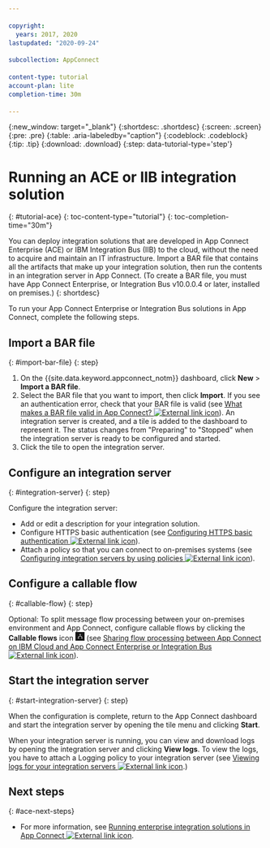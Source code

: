 ```yaml
---

copyright:
  years: 2017, 2020
lastupdated: "2020-09-24"

subcollection: AppConnect

content-type: tutorial
account-plan: lite
completion-time: 30m

---
```


{:new_window: target="_blank"}
{:shortdesc: .shortdesc}
{:screen: .screen}
{:pre: .pre}
{:table: .aria-labeledby="caption"}
{:codeblock: .codeblock}
{:tip: .tip}
{:download: .download}
{:step: data-tutorial-type='step'}


# Running an ACE or IIB integration solution
{: #tutorial-ace}
{: toc-content-type="tutorial"}
{: toc-completion-time="30m"}

You can deploy integration solutions that are developed in App Connect Enterprise (ACE) or IBM Integration Bus (IIB) to the cloud, without the need to acquire and maintain an IT infrastructure. Import a BAR file that contains all the artifacts that make up your integration solution, then run the contents in an integration server in App Connect. (To create a BAR file, you must have App Connect Enterprise, or Integration Bus v10.0.0.4 or later, installed on premises.)
{: shortdesc}

To run your App Connect Enterprise or Integration Bus solutions in App Connect, complete the following steps.

## Import a BAR file
{: #import-bar-file}
{: step}

1. On the {{site.data.keyword.appconnect_notm}} dashboard, click **New** > **Import a BAR file**.
1. Select the BAR file that you want to import, then click **Import**.
    If you see an authentication error, check that your BAR file is valid (see [What makes a BAR file valid in App Connect? ![External link icon](../../icons/launch-glyph.svg "External link icon")](https://www.ibm.com/support/knowledgecenter/en/SSTTDS_11.0.0/com.ibm.ace.cloud.doc/developing-integration-for-app-connect-on-cloud.html#validbarforaceoc)).
    An integration server is created, and a tile is added to the dashboard to represent it. The status changes from "Preparing" to "Stopped" when the integration server is ready to be configured and started.
1. Click the tile to open the integration server.

## Configure an integration server
{: #integration-server}
{: step}

Configure the integration server:
- Add or edit a description for your integration solution.
- Configure HTTPS basic authentication (see [Configuring HTTPS basic authentication ![External link icon](../../icons/launch-glyph.svg "External link icon")](https://www.ibm.com/support/knowledgecenter/en/SSTTDS_11.0.0/com.ibm.ace.cloud.doc/configuring-https-basic-auth.html)).
- Attach a policy so that you can connect to on-premises systems (see [Configuring integration servers by using policies ![External link icon](../../icons/launch-glyph.svg "External link icon")](https://www.ibm.com/support/knowledgecenter/en/SSTTDS_11.0.0/com.ibm.ace.cloud.doc/aceoc-policies.html)).

## Configure a callable flow
{: #callable-flow}
{: step}

Optional: To split message flow processing between your on-premises environment and App Connect, configure callable flows by clicking the **Callable flows** icon ![Callable flows icon](/images/CallFlowIcon.jpg) (see [Sharing flow processing between App Connect on IBM Cloud and App Connect Enterprise or Integration Bus ![External link icon](../../icons/launch-glyph.svg "External link icon")](https://www.ibm.com/support/knowledgecenter/en/SSTTDS_11.0.0/com.ibm.ace.cloud.doc/sharing-processing-cloud-and-on-premises.html)).

## Start the integration server
{: #start-integration-server}
{: step}

When the configuration is complete, return to the App Connect dashboard and start the integration server by opening the tile menu and clicking **Start**.

When your integration server is running, you can view and download logs by opening the integration server and clicking **View logs**. To view the logs, you have to attach a Logging policy to your integration server (see [Viewing logs for your integration servers ![External link icon](../../icons/launch-glyph.svg "External link icon")](https://www.ibm.com/support/knowledgecenter/en/SSTTDS_11.0.0/com.ibm.ace.cloud.doc/viewing-logs-for-integration-servers.html).)

## Next steps
{: #ace-next-steps}

- For more information, see [Running enterprise integration solutions in App Connect ![External link icon](../../icons/launch-glyph.svg "External link icon")](https://www.ibm.com/support/knowledgecenter/en/SSTTDS_11.0.0/com.ibm.ace.cloud.doc/deploying-testing-enterprise-integration-solution-app-connect-ibm-cloud.html).
